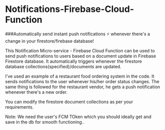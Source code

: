 # Notifications-Firebase-Cloud-Function
###Automatically send instant push notifications ⚡ whenever there's a change in your firestore/firebase database!

This Notification Micro-service - Firebase Cloud Function can be used to send push notifications to users based on a document update in Firebase Firestore database. It automatically triggers whenever the firestore database collections(specified)/documents are updated.

I've used an example of a restaurant food ordering system in the code.
It sends notifications to the user whenever his/her order status changes.
The same thing is followed for the restaurant vendor, he gets a push notification whenever there's a new order. 

You can modify the firestore document collections as per your requirements. 

Note: We need the user's FCM TOken which you should ideally get and save in the db for smooth functioning..
